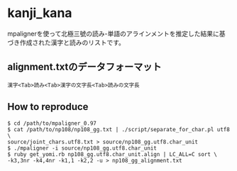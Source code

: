 # kanji_kana

mpalignerを使って北極三號の読み-単語のアラインメントを推定した結果に基づき作成された漢字と読みのリストです。

## alignment.txtのデータフォーマット

```
漢字<Tab>読み<Tab>漢字の文字長<Tab>読みの文字長
```

## How to reproduce 

```
$ cd /path/to/mpaligner_0.97
$ cat /path/to/np108/np108_gg.txt | ./script/separate_for_char.pl utf8 \
source/joint_chars.utf8.txt > source/np108_gg.utf8.char_unit
$ ./mpaligner -i source/np108_gg.utf8.char_unit
$ ruby get_yomi.rb np108_gg.utf8.char_unit.align | LC_ALL=C sort \
-k3,3nr -k4,4nr -k1,1 -k2,2 -u > np108_gg_alignment.txt
```
